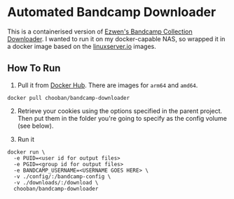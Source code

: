 # Automated Bandcamp Downloader

This is a containerised version of [Ezwen's Bandcamp Collection Downloader](https://framagit.org/Ezwen/bandcamp-collection-downloader).
I wanted to run it on my docker-capable NAS, so wrapped it in a docker image based on the
[linuxserver.io](https://www.linuxserver.io/) images.

## How To Run

1. Pull it from [Docker Hub](https://hub.docker.com/repository/docker/chooban/bandcamp-downloader).
   There are images for `arm64` and `amd64`.

```
docker pull chooban/bandcamp-downloader
```

2. Retrieve your cookies using the options specified in the parent project. Then put them in the folder
   you're going to specify as the config volume (see below).

3. Run it

```
docker run \
  -e PUID=<user id for output files>
  -e PGID=<group id for output files>
  -e BANDCAMP_USERNAME=<USERNAME GOES HERE> \
  -v ./config/:/bandcamp-config \
  -v ./downloads/:/download \
  chooban/bandcamp-downloader
```
